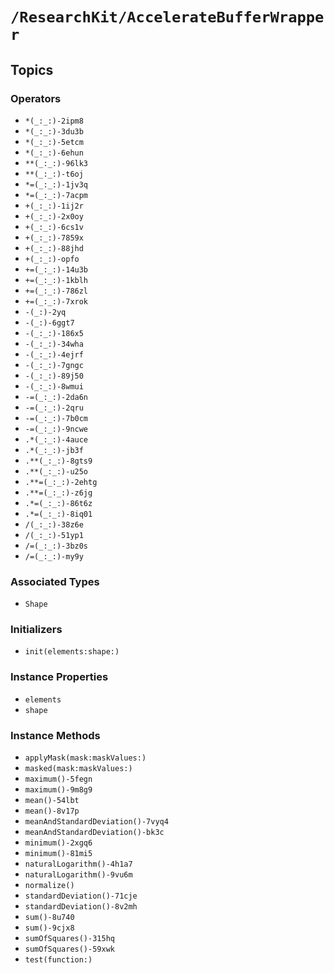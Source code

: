# ``/ResearchKit/AccelerateBufferWrapper``

<!-- The content below this line is auto-generated and is redundant. You should either incorporate it into your content above this line or delete it. -->

## Topics

### Operators

- ``*(_:_:)-2ipm8``    <!-- static func * (lhs: Self, rhs: Element) -> Self -->
- ``*(_:_:)-3du3b``    <!-- static func * (lhs: Element, rhs: Self) -> Self -->
- ``*(_:_:)-5etcm``    <!-- static func * (lhs: Self, rhs: Element) -> Self -->
- ``*(_:_:)-6ehun``    <!-- static func * (lhs: Element, rhs: Self) -> Self -->
- ``**(_:_:)-96lk3``   <!-- static func ** (lhs: Element, rhs: Self) -> Self -->
- ``**(_:_:)-t6oj``    <!-- static func ** (lhs: Element, rhs: Self) -> Self -->
- ``*=(_:_:)-1jv3q``   <!-- static func *= (lhs: inout Self, rhs: Element) -->
- ``*=(_:_:)-7acpm``   <!-- static func *= (lhs: inout Self, rhs: Element) -->
- ``+(_:_:)-1ij2r``    <!-- static func + (lhs: Element, rhs: Self) -> Self -->
- ``+(_:_:)-2x0oy``    <!-- static func + (lhs: Self, rhs: Element) -> Self -->
- ``+(_:_:)-6cs1v``    <!-- static func + (lhs: Self, rhs: Self) -> Self -->
- ``+(_:_:)-7859x``    <!-- static func + (lhs: Self, rhs: Self) -> Self -->
- ``+(_:_:)-88jhd``    <!-- static func + (lhs: Element, rhs: Self) -> Self -->
- ``+(_:_:)-opfo``     <!-- static func + (lhs: Self, rhs: Element) -> Self -->
- ``+=(_:_:)-14u3b``   <!-- static func += (lhs: inout Self, rhs: Element) -->
- ``+=(_:_:)-1kblh``   <!-- static func += (lhs: inout Self, rhs: Self) -->
- ``+=(_:_:)-786zl``   <!-- static func += (lhs: inout Self, rhs: Element) -->
- ``+=(_:_:)-7xrok``   <!-- static func += (lhs: inout Self, rhs: Self) -->
- ``-(_:)-2yq``        <!-- static func - (wrapper: Self) -> Self -->
- ``-(_:)-6ggt7``      <!-- static func - (wrapper: Self) -> Self -->
- ``-(_:_:)-186x5``    <!-- static func - (lhs: Self, rhs: Element) -> Self -->
- ``-(_:_:)-34wha``    <!-- static func - (lhs: Element, rhs: Self) -> Self -->
- ``-(_:_:)-4ejrf``    <!-- static func - (lhs: Self, rhs: Self) -> Self -->
- ``-(_:_:)-7gngc``    <!-- static func - (lhs: Self, rhs: Element) -> Self -->
- ``-(_:_:)-89j50``    <!-- static func - (lhs: Element, rhs: Self) -> Self -->
- ``-(_:_:)-8wmui``    <!-- static func - (lhs: Self, rhs: Self) -> Self -->
- ``-=(_:_:)-2da6n``   <!-- static func -= (lhs: inout Self, rhs: Element) -->
- ``-=(_:_:)-2qru``    <!-- static func -= (lhs: inout Self, rhs: Self) -->
- ``-=(_:_:)-7b0cm``   <!-- static func -= (lhs: inout Self, rhs: Element) -->
- ``-=(_:_:)-9ncwe``   <!-- static func -= (lhs: inout Self, rhs: Self) -->
- ``.*(_:_:)-4auce``   <!-- static func .* (lhs: Self, rhs: Self) -> Self -->
- ``.*(_:_:)-jb3f``    <!-- static func .* (lhs: Self, rhs: Self) -> Self -->
- ``.**(_:_:)-8gts9``  <!-- static func .** (lhs: Self, rhs: Element) -> Self -->
- ``.**(_:_:)-u25o``   <!-- static func .** (lhs: Self, rhs: Element) -> Self -->
- ``.**=(_:_:)-2ehtg`` <!-- static func .**= (lhs: inout Self, rhs: Element) -->
- ``.**=(_:_:)-z6jg``  <!-- static func .**= (lhs: inout Self, rhs: Element) -->
- ``.*=(_:_:)-86t6z``  <!-- static func .*= (lhs: inout Self, rhs: Self) -->
- ``.*=(_:_:)-8iq01``  <!-- static func .*= (lhs: inout Self, rhs: Self) -->
- ``/(_:_:)-38z6e``    <!-- static func / (lhs: Self, rhs: Element) -> Self -->
- ``/(_:_:)-51yp1``    <!-- static func / (lhs: Self, rhs: Element) -> Self -->
- ``/=(_:_:)-3bz0s``   <!-- static func /= (lhs: inout Self, rhs: Element) -->
- ``/=(_:_:)-my9y``    <!-- static func /= (lhs: inout Self, rhs: Element) -->

### Associated Types

- ``Shape``

### Initializers

- ``init(elements:shape:)``

### Instance Properties

- ``elements``
- ``shape``

### Instance Methods

- ``applyMask(mask:maskValues:)``
- ``masked(mask:maskValues:)``
- ``maximum()-5fegn``                  <!-- func maximum() -> Element -->
- ``maximum()-9m8g9``                  <!-- func maximum() -> Element -->
- ``mean()-54lbt``                     <!-- func mean() -> Element -->
- ``mean()-8v17p``                     <!-- func mean() -> Element -->
- ``meanAndStandardDeviation()-7vyq4`` <!-- func meanAndStandardDeviation() -> (mean: Element, deviation: Element) -->
- ``meanAndStandardDeviation()-bk3c``  <!-- func meanAndStandardDeviation() -> (mean: Element, deviation: Element) -->
- ``minimum()-2xgq6``                  <!-- func minimum() -> Element -->
- ``minimum()-81mi5``                  <!-- func minimum() -> Element -->
- ``naturalLogarithm()-4h1a7``         <!-- func naturalLogarithm() -> Self -->
- ``naturalLogarithm()-9vu6m``         <!-- func naturalLogarithm() -> Self -->
- ``normalize()``
- ``standardDeviation()-71cje``        <!-- func standardDeviation() -> Element -->
- ``standardDeviation()-8v2mh``        <!-- func standardDeviation() -> Element -->
- ``sum()-8u740``                      <!-- func sum() -> Element -->
- ``sum()-9cjx8``                      <!-- func sum() -> Element -->
- ``sumOfSquares()-315hq``             <!-- func sumOfSquares() -> Element -->
- ``sumOfSquares()-59xwk``             <!-- func sumOfSquares() -> Element -->
- ``test(function:)``